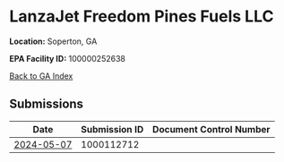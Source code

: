 # LanzaJet Freedom Pines Fuels LLC

**Location:** Soperton, GA

**EPA Facility ID:** 100000252638

[Back to GA Index](../../index.md)

## Submissions

| Date | Submission ID | Document Control Number |
|------|--------------|-------------------------|
| [2024-05-07](submissions/1000112712.md) | 1000112712 |  |
